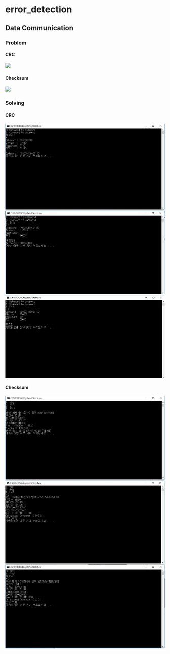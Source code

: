 # error_detection 
<h2> Data Communication </h2>  
<h3> Problem </h3> 
<h4> CRC </h4>
<img src= "./1.png">

<h4> Checksum </h4>
<img src="./2.png">

<h3> Solving </h3>
<h4> CRC </h4>
<img src="./CRC1.jpg">
<img src="./CRC2.jpg">
<img src="./CRC3.jpg">

<h4> Checksum </h4>
<img src="./checksum1.jpg">
<img src="./checksum2.jpg">
<img src="./checksum3.jpg">


